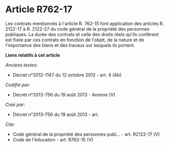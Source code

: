 # Article R762-17

Les contrats mentionnés à l'article R. 762-15 font application des articles R. 2122-17 à R. 2122-27 du code général de la
propriété des personnes publiques. La durée des contrats et celle des droits réels qu'ils confèrent est fixée par ces
contrats en fonction de l'objet, de la nature et de l'importance des biens et des travaux sur lesquels ils portent.

**Liens relatifs à cet article**

_Anciens textes_:

  - Décret n°2012-1147 du 12 octobre 2012 - art. 4 (Ab)

_Codifié par_:

  - Décret n°2013-756 du 19 août 2013 -  Annexe (V)

_Créé par_:

  - Décret n°2013-756 du 19 août 2013 - art.

_Cite_:

  - Code général de la propriété des personnes publ... - art. R2122-17 (V)
  - Code de l'éducation - art. R762-15 (V)
